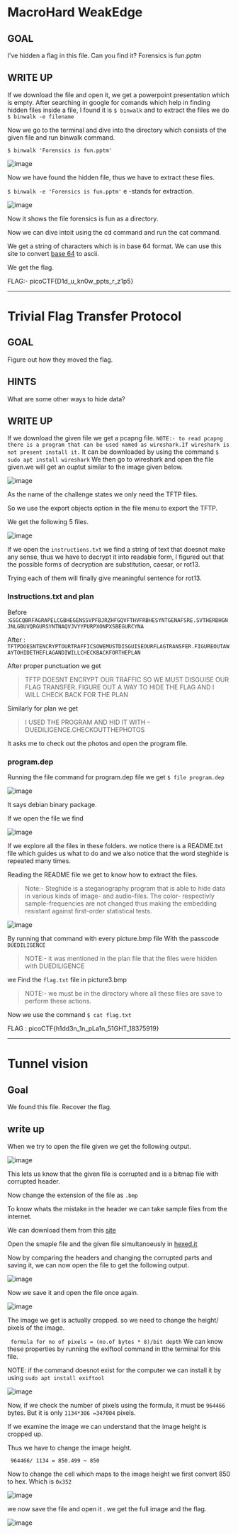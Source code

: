# MacroHard WeakEdge
## GOAL
I've hidden a flag in this file. Can you find it? Forensics is fun.pptm
## WRITE UP
If we download the file and open it, we get a powerpoint presentation which is empty. After searching in google for comands which help in finding hidden files inside a file, I found it is `$ binwalk` and to extract the files we do `$ binwalk -e filename `

Now we go to the terminal and dive into the directory which consists of the given file and run binwalk command.

`$ binwalk 'Forensics is fun.pptm'`

![image](https://github.com/vishwatejD/picoCTF/assets/141154035/767f0585-16fb-4d3a-bcb5-6dd1778605d4)

Now we have found the hidden file, thus we have to extract these files.

`$ binwalk -e 'Forensics is fun.pptm'`  e -stands for extraction.

![image](https://github.com/vishwatejD/picoCTF/assets/141154035/a6342cad-57b6-4c26-8fdb-30eca1564586)


Now it shows the file forensics is fun as a directory.

Now we can dive intoit using the cd command and run the cat command.

We get a string of characters which is in base 64 format. We can use this site to convert [base 64](https://www.base64decode.org/) to ascii.

We get the flag.

FLAG:- picoCTF{D1d_u_kn0w_ppts_r_z1p5}

____

# Trivial Flag Transfer Protocol
## GOAL
Figure out how they moved the flag.
## HINTS
What are some other ways to hide data?
## WRITE UP
If we download the given file we get a pcapng file.
```NOTE:- to read pcapng there is a program that can be used named as wireshark.If wireshark is not present install it.```
It can be downloaded by using the command `$ sudo apt install wireshark`
We then go to wireshark and open the file given.we will get an ouptut similar to the image given below.

![image](https://github.com/vishwatejD/picoCTF/assets/141154035/168dff11-f65a-4bb7-a79a-f94fb207b5cc)

As the name of the challenge states we only need the TFTP files.

So we use the export objects option in the file menu to export the TFTP.

We get the following 5 files.

![image](https://github.com/vishwatejD/picoCTF/assets/141154035/a21c3ae7-a9b6-4814-92b6-0c80e008e85e)

If we open the `instructions.txt` we find a string of text that doesnot make any sense, thus we have to decrypt it into readable form, I figured out that the possible forms of decryption are substitution, caesar, or rot13.

Trying each of them will finally give meaningful sentence for rot13.

### Instructions.txt and plan

Before :`GSGCQBRFAGRAPELCGBHEGENSSVPFBJRZHFGQVFTHVFRBHESYNTGENAFSRE.SVTHERBHGNJNLGBUVQRGURSYNTNAQVJVYYPURPXONPXSBEGURCYNA`

After  : `TFTPDOESNTENCRYPTOURTRAFFICSOWEMUSTDISGUISEOURFLAGTRANSFER.FIGUREOUTAWAYTOHIDETHEFLAGANDIWILLCHECKBACKFORTHEPLAN`

After proper punctuation we get 
> TFTP DOESNT ENCRYPT OUR TRAFFIC SO WE MUST DISGUISE OUR FLAG TRANSFER. FIGURE OUT A WAY TO HIDE THE FLAG AND I WILL CHECK BACK FOR THE PLAN

Similarly for plan we get

> I USED THE PROGRAM AND HID IT WITH - DUEDILIGENCE.CHECKOUTTHEPHOTOS

It asks me to check out the photos and open the program file.

### program.dep

Running the file command for program.dep file we get
`$ file program.dep`

![image](https://github.com/vishwatejD/picoCTF/assets/141154035/2b7be81d-4fbf-45ab-891d-78f44c47c459)

It says debian binary package.

If we open the file we find

![image](https://github.com/vishwatejD/picoCTF/assets/141154035/b93c4585-adee-423d-ab69-7b3e4da989cc)

If we explore all the files in these folders. we notice there is a README.txt file which guides us what to do and we also notice that the word steghide is repeated many times.

Reading the README file we get to know how to extract the files.

>Note:- Steghide is a steganography program that is able to hide data in various kinds
of image- and audio-files. The color- respectivly sample-frequencies are not
changed thus making the embedding resistant against first-order statistical
tests.

![image](https://github.com/vishwatejD/picoCTF/assets/141154035/f4196cd5-d97f-4bfc-aaf0-21dcea23600c)

By running that command with every picture.bmp file With the passcode `DUEDILIGENCE` 

>NOTE:- it was mentioned in the plan file that the files were hidden with DUEDILIGENCE

we Find the `flag.txt` file in picture3.bmp

> NOTE:- we must be in the directory where all these files are save to perform these actions.

Now we use the command `$ cat flag.txt `

FLAG : picoCTF{h1dd3n_1n_pLa1n_51GHT_18375919}

___


# Tunnel vision
## Goal
We found this file. Recover the flag.
## write up
When we try to open the file given we get the following output.

![image](https://github.com/vishwatejD/picoCTF/assets/141154035/a748a970-f2e8-4f3b-87b3-35991a2a7ee0)

This lets us know that the given file is corrupted and is a bitmap file with corrupted header.

Now change the extension of the file as `.bmp`

To know whats the mistake in the header we can take sample files from the internet.

We can download them from this [site](https://filesamples.com/formats/bmp)

Open the smaple file and the given file simultanoeusly in [hexed.it](https://hexed.it/)

Now by comparing the headers and changing the corrupted parts and saving it, we can now open the file to get the following output.

![image](https://github.com/vishwatejD/picoCTF/assets/141154035/27737d45-a17b-4ef9-b395-8b2cb7d36c46)

Now we save it and open the file once again.

![image](https://github.com/vishwatejD/picoCTF/assets/141154035/ec342bf5-582e-44aa-a5d2-529daf4176b3)

The image we get is actually cropped. so we need to change the height/ pixels of the image.

``` formula for no of pixels = (no.of bytes * 8)/bit depth```
We can know these properties by running the exiftool command in tthe terminal for this file.

NOTE: if the command doesnot exist for the computer we can install it by using `sudo apt install exiftool`

![image](https://github.com/vishwatejD/picoCTF/assets/141154035/741109a1-2f2a-48d5-af80-fc3a63af545b)

Now, if we check the number of pixels using the formula, it must be `964466` bytes. But it is only `1134*306 =347004` pixels.

If we examine the image we can understand that the image height is cropped up.

Thus we have to change the image height. 

 ``` 964466/ 1134 = 850.499 ~ 850```

 Now to change the cell which maps to the image height we first convert 850 to hex.
 Which is `0x352`

 ![image](https://github.com/vishwatejD/picoCTF/assets/141154035/f9f44dcb-6bfe-4f4f-bb6e-d9b7edfd4cd1)

 we now save the file and open it . we get the full image and the flag.
 
![image](https://github.com/vishwatejD/picoCTF/assets/141154035/762d72a2-d8ff-4e85-a479-4c9b18ce1461)

